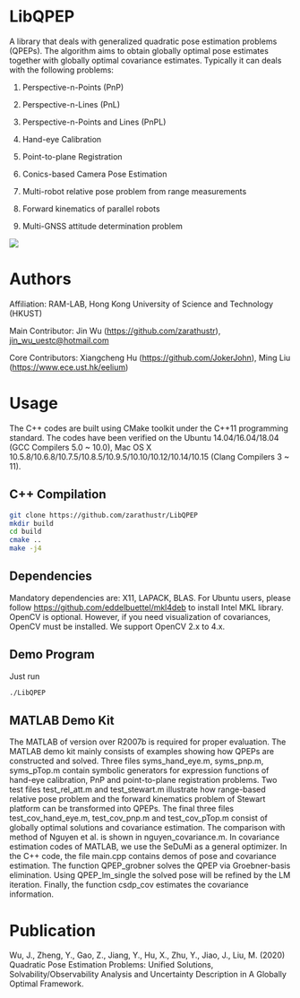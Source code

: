 # LibQPEP
A library that deals with generalized quadratic pose estimation problems (QPEPs). The algorithm aims to obtain globally optimal pose estimates together with globally optimal covariance estimates. Typically it can deals with the following problems:

1. Perspective-n-Points (PnP)

2. Perspective-n-Lines (PnL)

3. Perspective-n-Points and Lines (PnPL)

4. Hand-eye Calibration

5. Point-to-plane Registration

6. Conics-based Camera Pose Estimation

7. Multi-robot relative pose problem from range measurements

8. Forward kinematics of parallel robots

9. Multi-GNSS attitude determination problem

![](https://github.com/zarathustr/LibQPEP/blob/master/perspective_diagram.png)

# Authors
Affiliation: RAM-LAB, Hong Kong University of Science and Technology (HKUST)

Main Contributor: Jin Wu (https://github.com/zarathustr), jin_wu_uestc@hotmail.com

Core Contributors: Xiangcheng Hu (https://github.com/JokerJohn), Ming Liu (https://www.ece.ust.hk/eelium)


# Usage
The C++ codes are built using CMake toolkit under the C++11 programming standard. The codes have been verified on the Ubuntu 14.04/16.04/18.04 (GCC Compilers 5.0 ~ 10.0), Mac OS X 10.5.8/10.6.8/10.7.5/10.8.5/10.9.5/10.10/10.12/10.14/10.15 (Clang Compilers 3 ~ 11).

## C++ Compilation
```bash
git clone https://github.com/zarathustr/LibQPEP
mkdir build
cd build
cmake ..
make -j4
```

## Dependencies
Mandatory dependencies are: X11, LAPACK, BLAS. For Ubuntu users, please follow https://github.com/eddelbuettel/mkl4deb to install Intel MKL library. OpenCV is optional. However, if you need visualization of covariances, OpenCV must be installed. We support OpenCV 2.x to 4.x.

## Demo Program
Just run
```bash
./LibQPEP
```

## MATLAB Demo Kit
The MATLAB of version over R2007b is required for proper evaluation. The MATLAB demo kit mainly consists of examples showing how QPEPs are constructed and solved. Three files syms_hand_eye.m, syms_pnp.m, syms_pTop.m contain symbolic generators for expression functions of hand-eye calibration, PnP and point-to-plane registration problems. Two test files test_rel_att.m and test_stewart.m illustrate how range-based relative pose problem and the forward kinematics problem of Stewart platform can be transformed into QPEPs. The final three files test_cov_hand_eye.m, test_cov_pnp.m and test_cov_pTop.m consist of globally optimal solutions and covariance estimation. The comparison with method of Nguyen et al. is shown in nguyen_covariance.m. In covariance estimation codes of MATLAB, we use the SeDuMi as a general optimizer. In the C++ code, the file main.cpp contains demos of pose and covariance estimation. The function QPEP_grobner solves the QPEP via Groebner-basis elimination. Using QPEP_lm_single the solved pose will be refined by the LM iteration. Finally, the function csdp_cov estimates the covariance information.



# Publication
Wu, J., Zheng, Y., Gao, Z., Jiang, Y., Hu, X., Zhu, Y., Jiao, J., Liu, M. (2020)
           Quadratic Pose Estimation Problems: Unified Solutions, 
           Solvability/Observability Analysis and Uncertainty Description 
           in A Globally Optimal Framework.
